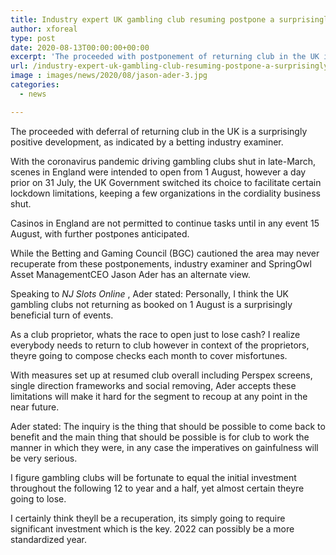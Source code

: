 ```yaml
---
title: Industry expert UK gambling club resuming postpone a surprisingly positive turn of events
author: xforeal 
type: post
date: 2020-08-13T00:00:00+00:00
excerpt: 'The proceeded with postponement of returning club in the UK is a surprisingly positive development, as indicated by a betting industry analyst '
url: /industry-expert-uk-gambling-club-resuming-postpone-a-surprisingly-positive-turn-of-events/
image : images/news/2020/08/jason-ader-3.jpg
categories:
  - news

---
```

The proceeded with deferral of returning club in the UK is a surprisingly positive development, as indicated by a betting industry examiner. 

With the coronavirus pandemic driving gambling clubs shut in late-March, scenes in England were intended to open from 1 August, however a day prior on 31 July, the UK Government switched its choice to facilitate certain lockdown limitations, keeping a few organizations in the cordiality business shut. 

Casinos in England are not permitted to continue tasks until in any event 15 August, with further postpones anticipated. 

While the Betting and Gaming Council (BGC) cautioned the area may never recuperate from these postponements, industry examiner and SpringOwl Asset ManagementCEO Jason Ader has an alternate view. 

Speaking to _NJ Slots Online_ , Ader stated: Personally, I think the UK gambling clubs not returning as booked on 1 August is a surprisingly beneficial turn of events. 

As a club proprietor, whats the race to open just to lose cash? I realize everybody needs to return to club however in context of the proprietors, theyre going to compose checks each month to cover misfortunes. 

With measures set up at resumed club overall including Perspex screens, single direction frameworks and social removing, Ader accepts these limitations will make it hard for the segment to recoup at any point in the near future. 

Ader stated: The inquiry is the thing that should be possible to come back to benefit and the main thing that should be possible is for club to work the manner in which they were, in any case the imperatives on gainfulness will be very serious. 

I figure gambling clubs will be fortunate to equal the initial investment throughout the following 12 to year and a half, yet almost certain theyre going to lose. 

I certainly think theyll be a recuperation, its simply going to require significant investment which is the key. 2022 can possibly be a more standardized year.